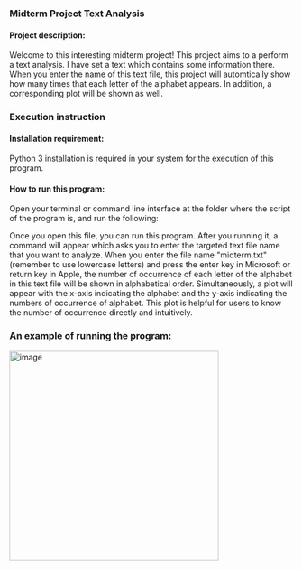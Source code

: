 ### Midterm Project Text Analysis

#### Project description:
Welcome to this interesting midterm project! This project aims to a perform a text analysis. I have set a text which contains some information there. When you enter the name of this text file, this project will automtically show how many times that each letter of the alphabet appears. In addition, a corresponding plot will be shown as well. 
 
 
### Execution instruction

#### Installation requirement:
Python 3 installation is required in your system for the execution of this program.

#### How to run this program:
Open your terminal or command line interface at the folder where the script of the program is, and run the following:

Once you open this file, you can run this program. After you running it, a command will appear which asks you to enter the targeted text file name that you want to analyze. When you enter the file name "midterm.txt" (remember to use lowercase letters) and press the enter key in Microsoft or return key in Apple, the number of occurrence of each letter of the alphabet in this text file will be shown in alphabetical order. Simultaneously, a plot will appear with the x-axis indicating the alphabet and the y-axis indicating the numbers of occurrence of alphabet. This plot is helpful for users to know the number of occurrence directly and intuitively.

### An example of running the program:
<img width="371" alt="image" src="https://user-images.githubusercontent.com/116989271/199364301-0e384211-77a9-4423-9d87-143880d9f1c9.png">
